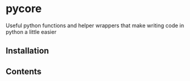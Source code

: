 # pycore

Useful python functions and helper wrappers that make writing code in python a little easier 


## Installation


## Contents 

